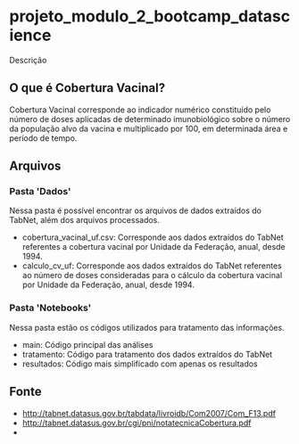 # projeto_modulo_2_bootcamp_datascience
Descrição

## O que é Cobertura Vacinal?

Cobertura Vacinal corresponde ao indicador numérico constituído pelo número de doses aplicadas de determinado imunobiológico sobre o número da população alvo da vacina e multiplicado por 100, em determinada área e período de tempo.

## Arquivos

### Pasta 'Dados'
Nessa pasta é possível encontrar os arquivos de dados extraídos do TabNet, além dos arquivos processados.

- cobertura_vacinal_uf.csv: Corresponde aos dados extraídos do TabNet referentes a cobertura vacinal por Unidade da Federação, anual, desde 1994.  
- calculo_cv_uf: Corresponde aos dados extraídos do TabNet referentes ao número de doses consideradas para o cálculo da cobertura vacinal por Unidade da Federação, anual, desde 1994.

### Pasta 'Notebooks'
Nessa pasta estão os códigos utilizados para tratamento das informações.

- main: Código principal das análises
- tratamento: Código para tratamento dos dados extraídos do TabNet
- resultados: Código mais simplificado com apenas os resultados


## Fonte

- http://tabnet.datasus.gov.br/tabdata/livroidb/Com2007/Com_F13.pdf
- http://tabnet.datasus.gov.br/cgi/pni/notatecnicaCobertura.pdf
- 
